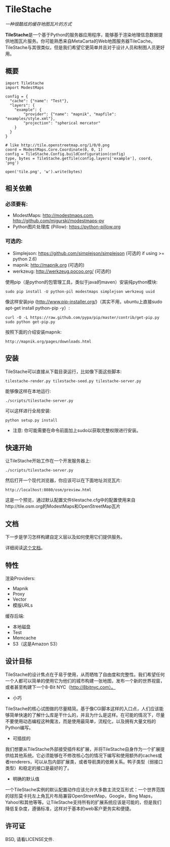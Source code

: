 # TileStache

_一种很酷炫的缓存地图瓦片的方式_


**TileStache**是一个基于Python的服务器应用程序，能够基于渲染地理信息数据提供地图瓦片服务。你可能熟悉来自MetaCarta的Web地图服务器TileCache。TileStache与其很类似，但是我们希望它更简单并且对于设计人员和制图人员更好用。

## 概要

    import TileStache
    import ModestMaps

    config = {
      "cache": {"name": "Test"},
      "layers": {
        "example": {
            "provider": {"name": "mapnik", "mapfile": "examples/style.xml"},
            "projection": "spherical mercator"
        }
      }
    }

    # like http://tile.openstreetmap.org/1/0/0.png
    coord = ModestMaps.Core.Coordinate(0, 0, 1)
    config = TileStache.Config.buildConfiguration(config)
    type, bytes = TileStache.getTile(config.layers['example'], coord, 'png')

    open('tile.png', 'w').write(bytes)



## 相关依赖

### 必须要有:

- ModestMaps: http://modestmaps.com, http://github.com/migurski/modestmaps-py
- Python图片处理库 (Pillow): https://python-pillow.org

### 可选的:

- Simplejson: https://github.com/simplejson/simplejson (可选的 if using >= python 2.6)
- mapnik: http://mapnik.org (可选的)
- werkzeug: http://werkzeug.pocoo.org/ (可选的)

使用pip（是python的包管理工具，类似于java的maven）安装纯python模块:

    sudo pip install -U python-pil modestmaps simplejson werkzeug uuid

像这样安装pip (http://www.pip-installer.org/)（其实不用，ubuntu上直接sudo apt-get install python-pip -y）:

    curl -O -L https://raw.github.com/pypa/pip/master/contrib/get-pip.py
    sudo python get-pip.py

按照下面的介绍安装mapnik:

    http://mapnik.org/pages/downloads.html


## 安装

TileStache可以直接从下载目录运行，比如像下面这些脚本:

    tilestache-render.py tilestache-seed.py tilestache-server.py

能够像这样在本地运行:

    ./scripts/tilestache-server.py

可以这样进行全局安装:

    python setup.py install

  * 注意: 你可能需要在命令前面加上sudo以获取完整权限进行安装。


## 快速开始

让TileStache开始工作在一个开发服务器上:

    ./scripts/tilestache-server.py

然后打开一个现代浏览器，你应该可以在下面地址浏览瓦片:

    http://localhost:8080/osm/preview.html


这是一个预览，通过默认配置文件tilestache.cfg中的配置使用来自http://tile.osm.org的ModestMaps和OpenStreetMap瓦片


## 文档

下一步是学习怎样构建自定义层以及如何使用它们提供服务。

详细阅读[这个文档](http://tilestache.org/doc/)。


## 特性

渲染Providers:
* Mapnik
* Proxy
* Vector
* 模版URLs

缓存后端:
* 本地磁盘
* Test
* Memcache
* S3（这是Amazon S3）


## 设计目标

TileStache的设计焦点在于易于使用，从而牺牲了自由度和完整性。我们希望任何一个人都可以简单的使用它为他们的城市构建一张地图，发布一个新的世界视窗，或者甚至构建下一个8-Bit NYC（http://8bitnyc.com）。

* 小巧

TileStache的核心试图做的尽量精简。基于像CGI脚本这样的入口点，人们应该能够简单快速的了解什么库是干什么的，并且为什么是这样。在可能的情况下，尽量不要使用动态编程这种魔法，而是使用最简单，流程化，以及拥有大量文档的Python编写。

* 可插拔的

我们想要从TileStache外部接受插件和扩展，并将TileStache自身作为一个扩展提供给其他系统。它必须能够在不修改核心包的情况下编写和使用额外的caches或者renderers，可以从包内部扩展类，或者导航类的依赖关系。鸭子类型（弱接口类型）和稳定的接口是最好的了。

* 明确的默认值

一个TileStache实例的默认配置动作应该允许大多数主流交互形式：一个世界范围的球形莫卡托左上角瓦片布局兼容OpenStreetMap，Google，Bing Maps，Yahoo!和其他等等。让TileStache支持所有的扩展系统应该是可能的，但是我们降低复杂度，遵循标准，这样对于基本的web客户更务实和便捷。


## 许可证

BSD, 请看LICENSE文件.
